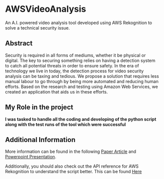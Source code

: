 # AWSVideoAnalysis
An A.I. powered video analysis tool developed using AWS Rekognition to solve a technical security issue.

## Abstract
Security is required in all forms of mediums, whether it be physical or digital. The key to securing something relies on having a detection system to catch all potential threats in order to ensure safety. In the era of technology we live in today, the detection process for video security analysis can be taxing and tedious. We propose a solution that requires less manual labour to go through by being more automated and reducing human efforts. Based on the research and testing using Amazon Web Services, we created an application that aids us in these efforts.

## My Role in the project
**I was tasked to handle all the coding and developing of the python script along with the test runs of the tool which were successful**

## Additional Information
More information can be found in the following [Paper Article](../master/AWS%20Rekognition%20Video%20Analysis%20Paper.pdf) and [Powerpoint Presentation](../master/AWS%20Rekognition%20video%20analysis.pdf).

Additionally, you should also check out the API reference for AWS Rekognition to understand the script better. This can be found [Here](https://docs.aws.amazon.com/rekognition/latest/APIReference/Welcome.html "AWS Rekognition API reference")
